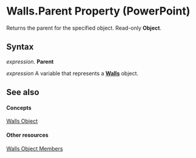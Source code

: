 
# Walls.Parent Property (PowerPoint)

Returns the parent for the specified object. Read-only  **Object**.


## Syntax

 _expression_. **Parent**

 _expression_ A variable that represents a **[Walls](b2288a5f-efec-84b4-9a40-d62d61196ac8.md)** object.


## See also


#### Concepts


[Walls Object](b2288a5f-efec-84b4-9a40-d62d61196ac8.md)
#### Other resources


[Walls Object Members](6cbc8045-60f8-32f4-4b0f-96615212f572.md)
